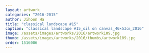 ```yaml
---
layout: artwork
categories: "2016-2015"
author: Jihoon Ha
title: "classical landscape #15"
caption: "classical landscape #15_oil on canvas_46×53㎝_2016"
image: /assets/images/artworks/2016/artwork109.jpg
thumb: /assets/images/artworks/2016/thumbs/artwork109.jpg
order: 1516006
---
```

